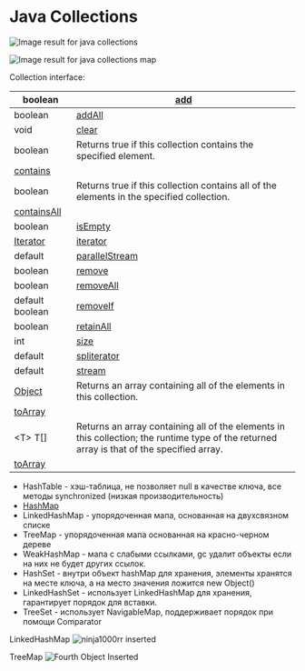 # Java Collections

![Image result for java collections](https://www.sitesbay.com/collection-framework/images/collection-framework-hierarchy.png)

![Image result for java collections map](https://www.mainjava.com/wp-content/uploads/2016/08/map-interface.png)

Collection interface:

| boolean                                                                                                              | [add](https://docs.oracle.com/javase/8/docs/api/java/util/Collection.html#add-E-)                                                           |
| -------------------------------------------------------------------------------------------------------------------- | ------------------------------------------------------------------------------------------------------------------------------------------- |
| boolean                                                                                                              | [addAll](https://docs.oracle.com/javase/8/docs/api/java/util/Collection.html#addAll-java.util.Collection-)                                  |
| void                                                                                                                 | [clear](https://docs.oracle.com/javase/8/docs/api/java/util/Collection.html#clear--)                                                        |
| boolean                                                                                                              | Returns true if this collection contains the specified element.                                                                             |
| [contains](https://docs.oracle.com/javase/8/docs/api/java/util/Collection.html#contains-java.lang.Object-)           |                                                                                                                                             |
| boolean                                                                                                              | Returns true if this collection contains all of the elements  in the specified collection.                                                  |
| [containsAll](https://docs.oracle.com/javase/8/docs/api/java/util/Collection.html#containsAll-java.util.Collection-) |                                                                                                                                             |
| boolean                                                                                                              | [isEmpty](https://docs.oracle.com/javase/8/docs/api/java/util/Collection.html#isEmpty--)                                                    |
| [Iterator](https://docs.oracle.com/javase/8/docs/api/java/util/Iterator.html)                                        | [iterator](https://docs.oracle.com/javase/8/docs/api/java/util/Collection.html#iterator--)                                                  |
| default                                                                                                              | [parallelStream](https://docs.oracle.com/javase/8/docs/api/java/util/Collection.html#parallelStream--)                                      |
| boolean                                                                                                              | [remove](https://docs.oracle.com/javase/8/docs/api/java/util/Collection.html#remove-java.lang.Object-)                                      |
| boolean                                                                                                              | [removeAll](https://docs.oracle.com/javase/8/docs/api/java/util/Collection.html#removeAll-java.util.Collection-)                            |
| default boolean                                                                                                      | [removeIf](https://docs.oracle.com/javase/8/docs/api/java/util/Collection.html#removeIf-java.util.function.Predicate-)                      |
| boolean                                                                                                              | [retainAll](https://docs.oracle.com/javase/8/docs/api/java/util/Collection.html#retainAll-java.util.Collection-)                            |
| int                                                                                                                  | [size](https://docs.oracle.com/javase/8/docs/api/java/util/Collection.html#size--)                                                          |
| default                                                                                                              | [spliterator](https://docs.oracle.com/javase/8/docs/api/java/util/Collection.html#spliterator--)                                            |
| default                                                                                                              | [stream](https://docs.oracle.com/javase/8/docs/api/java/util/Collection.html#stream--)                                                      |
| [Object](https://docs.oracle.com/javase/8/docs/api/java/lang/Object.html)                                            | Returns an array containing all of the elements in this collection.                                                                         |
| [toArray](https://docs.oracle.com/javase/8/docs/api/java/util/Collection.html#toArray--)                             |                                                                                                                                             |
| \<T> T\[]                                                                                                            | Returns an array containing all of the elements in this collection;  the runtime type of the returned array is that of the specified array. |
| [toArray](https://docs.oracle.com/javase/8/docs/api/java/util/Collection.html#toArray-T:A-)                          |                                                                                                                                             |

* HashTable - хэш-таблица, не позволяет null в качестве ключа, все методы synchronized (низкая производительность)
* [HashMap](https://www.evernote.com/shard/s696/nl/1/69e6f898-b0dd-441e-b501-6dd915345a5c?title=HashMap)
* LinkedHashMap - упорядоченная мапа, основанная на двухсвязном списке
* TreeMap - упорядоченная мапа основанная на красно-черном дереве
* WeakHashMap - мапа с слабыми ссылками, gc удалит объекты если на них не будет других ссылок.
* HashSet - внутри объект hashMap для хранения, элементы хранятся на месте ключа, а на место значения ложится new Object()
* LinkedHashSet - использует LinkedHashMap для хранения, гарантирует порядок для вставки.
* TreeSet - использует NavigableMap, поддерживает порядок при помощи Comparator

LinkedHashMap ![ninja1000rr inserted](http://www.thejavageek.com/wp-content/uploads/2016/06/FourthObjectInserted.png)

TreeMap ![Fourth Object Inserted](http://www.thejavageek.com/wp-content/uploads/2016/06/FourthObjecctInserted.png)
